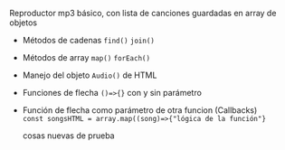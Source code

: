 Reproductor mp3 básico, con lista de canciones guardadas en array de objetos<br>

* Métodos de cadenas `find()` `join()`
* Métodos de array `map()` `forEach()`
* Manejo del objeto `Audio()` de HTML
* Funciones de flecha `()=>{}` con y sin parámetro
* Función de flecha como parámetro de otra funcion (Callbacks)<br>
   `const songsHTML = array.map((song)=>{"lógica de la función"}`

   cosas nuevas de prueba
